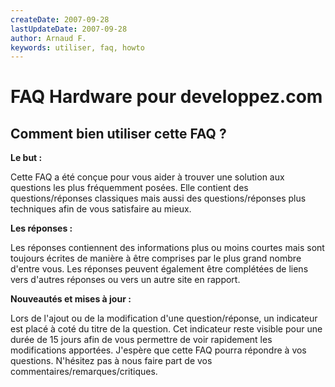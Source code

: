```yaml
---
createDate: 2007-09-28
lastUpdateDate: 2007-09-28
author: Arnaud F.
keywords: utiliser, faq, howto
---
```


# FAQ Hardware pour developpez.com

## Comment bien utiliser cette FAQ ?

**Le but :**

Cette FAQ a été conçue pour vous aider à trouver une solution aux questions les plus fréquemment posées. Elle contient des questions/réponses classiques mais aussi des questions/réponses plus techniques afin de vous satisfaire au mieux.

**Les réponses :**

Les réponses contiennent des informations plus ou moins courtes mais sont toujours écrites de manière à être comprises par le plus grand nombre d'entre vous. Les réponses peuvent également être complétées de liens vers d'autres réponses ou vers un autre site en rapport.

**Nouveautés et mises à jour :**

Lors de l'ajout ou de la modification d'une question/réponse, un indicateur est placé à coté du titre de la question. Cet indicateur reste visible pour une durée de 15 jours afin de vous permettre de voir rapidement les modifications apportées.
J'espère que cette FAQ pourra répondre à vos questions. N'hésitez pas à nous faire part de vos commentaires/remarques/critiques.